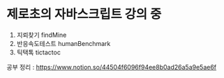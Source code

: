 # 제로초의 자바스크립트 강의 중
1. 지뢰찾기 findMine 
2. 반응속도테스트 humanBenchmark
3. 틱택톡 tictactoc 

공부 정리 :
https://www.notion.so/44504f6096f94ee8b0ad26a5a9e5ae6f
